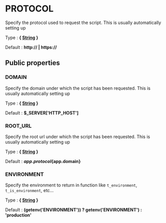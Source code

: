 # PROTOCOL

Specify the protocol used to request the script. This is usually automatically setting up

Type : **{ [String](http://php.net/manual/en/language.types.string.php) }**

Default : **http:// | https://**



## Public properties


### DOMAIN

Specify the domain under which the script has been requested. This is usually automatically setting up

Type : **{ [String](http://php.net/manual/en/language.types.string.php) }**

Default : **$_SERVER['HTTP_HOST']**


### ROOT_URL

Specify the root url under which the script has been requested. This is usually automatically setting up

Type : **{ [String](http://php.net/manual/en/language.types.string.php) }**

Default : **${app.protocol}${app.domain}**


### ENVIRONMENT

Specify the environment to return in function like `t_environment`, `t_is_environment`, etc...

Type : **{ [String](http://php.net/manual/en/language.types.string.php) }**

Default : **(getenv('ENVIRONMENT')) ? getenv('ENVIRONMENT') : 'production'**